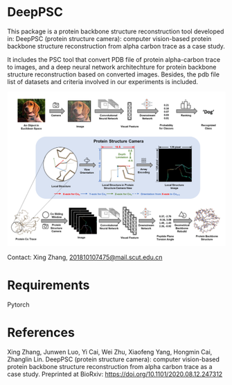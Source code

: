 # DeepPSC
This package is a protein backbone structure reconstruction tool developed in: DeepPSC (protein structure camera): computer vision-based protein backbone structure reconstruction from alpha carbon trace as a case study.

It includes the PSC tool that convert PDB file of protein alpha-carbon trace to images, and a deep neural network architechture for protein backbone structure reconstruction based on converted images. Besides, the pdb file list of datasets and criteria involved in our experiments is included.

![contents](./image/DeepPSC.png)

Contact: Xing Zhang, 201810107475@mail.scut.edu.cn

# Requirements
Pytorch

# References
Xing Zhang, Junwen Luo, Yi Cai, Wei Zhu, Xiaofeng Yang, Hongmin Cai, Zhanglin Lin. DeepPSC (protein structure camera): computer vision-based protein backbone structure reconstruction from alpha carbon trace as a case study. Preprinted at BioRxiv: https://doi.org/10.1101/2020.08.12.247312
